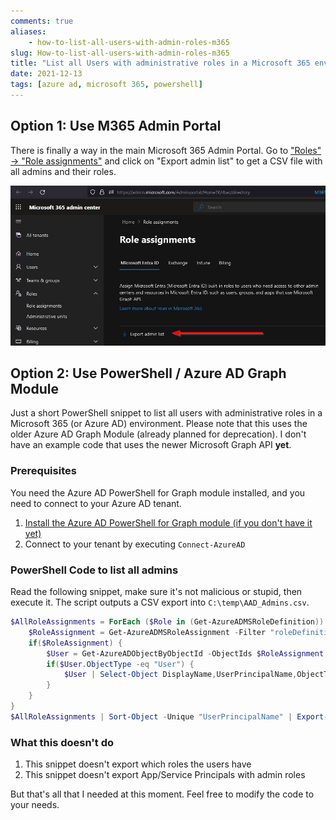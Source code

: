 ```yaml
---
comments: true
aliases:
    - how-to-list-all-users-with-admin-roles-m365
slug: How-to-list-all-users-with-admin-roles-m365
title: "List all Users with administrative roles in a Microsoft 365 environment"
date: 2021-12-13
tags: [azure ad, microsoft 365, powershell]
---
```


## Option 1: Use M365 Admin Portal

There is finally a way in the main Microsoft 365 Admin Portal. Go to ["Roles" -> "Role assignments"](https://admin.microsoft.com/Adminportal/Home?#/rbac/directory) and click on "Export admin list" to get a CSV file with all admins and their roles.

[![M365 Admin Center - role assignments](/images/2023/2023-12-06_Export_m365_admin_role_assignments.jpg "M365 Admin Center - role assignments")](/images/2023/2023-12-06_Export_m365_admin_role_assignments.jpg)

## Option 2: Use PowerShell / Azure AD Graph Module

Just a short PowerShell snippet to list all users with administrative roles in a Microsoft 365 (or Azure AD) environment. Please note that this uses the older Azure AD Graph Module (already planned for deprecation). I don't have an example code that uses the newer Microsoft Graph API **yet**.

### Prerequisites

You need the Azure AD PowerShell for Graph module installed, and you need to connect to your Azure AD tenant.

1. [Install the Azure AD PowerShell for Graph module (if you don't have it yet)](https://docs.microsoft.com/en-us/powershell/azure/active-directory/install-adv2?view=azureadps-2.0)
1. Connect to your tenant by executing `Connect-AzureAD`

### PowerShell Code to list all admins

Read the following snippet, make sure it's not malicious or stupid, then execute it. The script outputs a CSV export into `C:\temp\AAD_Admins.csv`.

```powershell
$AllRoleAssignments = ForEach ($Role in (Get-AzureADMSRoleDefinition)) {
    $RoleAssignment = Get-AzureADMSRoleAssignment -Filter "roleDefinitionId eq '$($Role.Id)'"
    if($RoleAssignment) {
        $User = Get-AzureADObjectByObjectId -ObjectIds $RoleAssignment.PrincipalId
        if($User.ObjectType -eq "User") {
            $User | Select-Object DisplayName,UserPrincipalName,ObjectType
        }
    }
}
$AllRoleAssignments | Sort-Object -Unique "UserPrincipalName" | Export-csv -Encoding utf8 -NoTypeInformation -Path C:\temp\AAD_Admins.csv
```

### What this doesn't do

1. This snippet doesn't export which roles the users have
1. This snippet doesn't export App/Service Principals with admin roles

But that's all that I needed at this moment. Feel free to modify the code to your needs.
